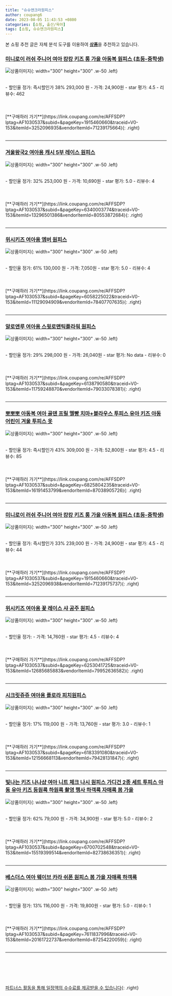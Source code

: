 ```yaml
---
title: "슈슈앤크라원피스"
author: coupang6
date: 2023-08-05 11:43:53 +0800
categories: [쇼핑, 출산/육아]
tags: [쇼핑, 슈슈앤크라원피스]
---
```


본 쇼핑 추천 글은 자체 분석 도구를 이용하여 [**상품**](https://link.coupang.com/a/bao1ui)을 추천하고 있습니다.

### [미니로이 러쉬 주니어 여아 캉캉 키즈 롱 가을 아동복 원피스 (초등-중학생)](https://link.coupang.com/re/AFFSDP?lptag=AF1030537&subid=&pageKey=1915460660&traceid=V0-153&itemId=3252096935&vendorItemId=71239175664)

![상품이미지](https://thumbnail9.coupangcdn.com/thumbnails/remote/230x230ex/image/vendor_inventory/e03f/4cc6960d3995e3acc7e24d5303b107e342e730d285d12ef2563e8035ef5d.jpg){: width="300" height="300" .w-50 .left}


<br>
- 할인율 정가: 즉시할인가 38%  293,000   원
- 가격: 24,900원
- star 평가: 4.5
- 리뷰수: 462
<br>
<br>
<br>
<br>
[**구매하러 가기**](https://link.coupang.com/re/AFFSDP?lptag=AF1030537&subid=&pageKey=1915460660&traceid=V0-153&itemId=3252096935&vendorItemId=71239175664){: .right}
<br>
<br>

---

### [겨울왕국2 여아용 캐시 5부 레이스 원피스](https://link.coupang.com/re/AFFSDP?lptag=AF1030537&subid=&pageKey=6340003774&traceid=V0-153&itemId=13296501386&vendorItemId=80553872684)

![상품이미지](https://thumbnail6.coupangcdn.com/thumbnails/remote/230x230ex/image/rs_quotation_api/wfbztycp/9bfffffc09744a7395a5185bf472e43d.jpg){: width="300" height="300" .w-50 .left}


<br>
- 할인율 정가: 32%  253,000   원
- 가격: 10,690원
- star 평가: 5.0
- 리뷰수: 4
<br>
<br>
<br>
<br>
[**구매하러 가기**](https://link.coupang.com/re/AFFSDP?lptag=AF1030537&subid=&pageKey=6340003774&traceid=V0-153&itemId=13296501386&vendorItemId=80553872684){: .right}
<br>
<br>

---

### [위시키즈 여아용 엠버 원피스](https://link.coupang.com/re/AFFSDP?lptag=AF1030537&subid=&pageKey=6058225022&traceid=V0-153&itemId=11129094909&vendorItemId=78407707635)

![상품이미지](https://thumbnail8.coupangcdn.com/thumbnails/remote/230x230ex/image/rs_quotation_api/bhaaqsr7/dc226574a85345fbac26a30629cf726d.jpg){: width="300" height="300" .w-50 .left}


<br>
- 할인율 정가: 61%  130,000   원
- 가격: 7,050원
- star 평가: 5.0
- 리뷰수: 4
<br>
<br>
<br>
<br>
[**구매하러 가기**](https://link.coupang.com/re/AFFSDP?lptag=AF1030537&subid=&pageKey=6058225022&traceid=V0-153&itemId=11129094909&vendorItemId=78407707635){: .right}
<br>
<br>

---

### [알로앤루 여아용 스윗로맨틱플라워 원피스](https://link.coupang.com/re/AFFSDP?lptag=AF1030537&subid=&pageKey=6138790580&traceid=V0-153&itemId=11759248870&vendorItemId=79033078381)

![상품이미지](https://thumbnail8.coupangcdn.com/thumbnails/remote/230x230ex/image/rs_quotation_api/ffqusqz4/5da96849036340b891180edccb9a27c2.JPG){: width="300" height="300" .w-50 .left}


<br>
- 할인율 정가: 29%  298,000   원
- 가격: 26,040원
- star 평가: No data
- 리뷰수: 0
<br>
<br>
<br>
<br>
[**구매하러 가기**](https://link.coupang.com/re/AFFSDP?lptag=AF1030537&subid=&pageKey=6138790580&traceid=V0-153&itemId=11759248870&vendorItemId=79033078381){: .right}
<br>
<br>

---

### [뽀뽀뽀 아동복 여아 골덴 프릴 멜빵 치마+블라우스 투피스 유아 키즈 아동 어린이 겨울 투피스 옷](https://link.coupang.com/re/AFFSDP?lptag=AF1030537&subid=&pageKey=6825804235&traceid=V0-153&itemId=16191453799&vendorItemId=87038905726)

![상품이미지](https://thumbnail6.coupangcdn.com/thumbnails/remote/230x230ex/image/vendor_inventory/79d4/cfebe7409c3a1123a2dfa9e9ab322f022ef644af777b82e1608d42fdfcd2.jpg){: width="300" height="300" .w-50 .left}


<br>
- 할인율 정가: 즉시할인가 43%  309,000   원
- 가격: 52,800원
- star 평가: 4.5
- 리뷰수: 85
<br>
<br>
<br>
<br>
[**구매하러 가기**](https://link.coupang.com/re/AFFSDP?lptag=AF1030537&subid=&pageKey=6825804235&traceid=V0-153&itemId=16191453799&vendorItemId=87038905726){: .right}
<br>
<br>

---

### [미니로이 러쉬 주니어 여아 캉캉 키즈 롱 가을 아동복 원피스 (초등-중학생)](https://link.coupang.com/re/AFFSDP?lptag=AF1030537&subid=&pageKey=1915460660&traceid=V0-153&itemId=3252096938&vendorItemId=71239175737)

![상품이미지](https://thumbnail9.coupangcdn.com/thumbnails/remote/230x230ex/image/vendor_inventory/0e63/309d64c20de6ca959e65d7fb2393f4584406f6c647d20409eb5f99bbbd11.jpg){: width="300" height="300" .w-50 .left}


<br>
- 할인율 정가: 즉시할인가 33%  239,000   원
- 가격: 24,900원
- star 평가: 4.5
- 리뷰수: 44
<br>
<br>
<br>
<br>
[**구매하러 가기**](https://link.coupang.com/re/AFFSDP?lptag=AF1030537&subid=&pageKey=1915460660&traceid=V0-153&itemId=3252096938&vendorItemId=71239175737){: .right}
<br>
<br>

---

### [위시키즈 여아용 꽃 레이스 샤 공주 원피스](https://link.coupang.com/re/AFFSDP?lptag=AF1030537&subid=&pageKey=6253041725&traceid=V0-153&itemId=12685685883&vendorItemId=79952636582)

![상품이미지](https://thumbnail6.coupangcdn.com/thumbnails/remote/230x230ex/image/rs_quotation_api/3ww83rcq/7ac803c0e59c4808818c74f9c20ba3c6.jpg){: width="300" height="300" .w-50 .left}


<br>
- 할인율 정가: 
- 가격: 14,760원
- star 평가: 4.5
- 리뷰수: 4
<br>
<br>
<br>
<br>
[**구매하러 가기**](https://link.coupang.com/re/AFFSDP?lptag=AF1030537&subid=&pageKey=6253041725&traceid=V0-153&itemId=12685685883&vendorItemId=79952636582){: .right}
<br>
<br>

---

### [시크릿쥬쥬 여아용 플로라 피치원피스](https://link.coupang.com/re/AFFSDP?lptag=AF1030537&subid=&pageKey=6183391080&traceid=V0-153&itemId=12156668113&vendorItemId=79428131847)

![상품이미지](https://thumbnail10.coupangcdn.com/thumbnails/remote/230x230ex/image/retail/images/1428690510700747-76b67ea9-2d4a-4207-958a-359f731f6e5c.jpg){: width="300" height="300" .w-50 .left}


<br>
- 할인율 정가: 17%  119,000   원
- 가격: 13,760원
- star 평가: 3.0
- 리뷰수: 1
<br>
<br>
<br>
<br>
[**구매하러 가기**](https://link.coupang.com/re/AFFSDP?lptag=AF1030537&subid=&pageKey=6183391080&traceid=V0-153&itemId=12156668113&vendorItemId=79428131847){: .right}
<br>
<br>

---

### [빛나는 키즈 나나샵 여아 니트 체크 나시 원피스 가디건 2종 세트 투피스 아동 유아 키즈 등원룩 하원룩 촬영 행사 하객룩 자매룩 봄 가을](https://link.coupang.com/re/AFFSDP?lptag=AF1030537&subid=&pageKey=6700702548&traceid=V0-153&itemId=15519399514&vendorItemId=82738636351)

![상품이미지](https://thumbnail8.coupangcdn.com/thumbnails/remote/230x230ex/image/vendor_inventory/6095/a7f83195bf685fe07d064af0ef81c907dfe884918cf5297017fb414016d4.jpg){: width="300" height="300" .w-50 .left}


<br>
- 할인율 정가: 62%  79,000   원
- 가격: 34,900원
- star 평가: 5.0
- 리뷰수: 2
<br>
<br>
<br>
<br>
[**구매하러 가기**](https://link.coupang.com/re/AFFSDP?lptag=AF1030537&subid=&pageKey=6700702548&traceid=V0-153&itemId=15519399514&vendorItemId=82738636351){: .right}
<br>
<br>

---

### [베스더스 여아 웨이브 카라 쉬폰 원피스 봄 가을 자매룩 하객룩](https://link.coupang.com/re/AFFSDP?lptag=AF1030537&subid=&pageKey=7611837996&traceid=V0-153&itemId=20161722737&vendorItemId=87254220059)

![상품이미지](https://thumbnail6.coupangcdn.com/thumbnails/remote/230x230ex/image/vendor_inventory/f752/e0fc0d81c4d37c96010624d021e65a55bc3f652d492ffd44922073310081.jpg){: width="300" height="300" .w-50 .left}


<br>
- 할인율 정가: 13%  116,000   원
- 가격: 19,800원
- star 평가: 5.0
- 리뷰수: 1
<br>
<br>
<br>
<br>
[**구매하러 가기**](https://link.coupang.com/re/AFFSDP?lptag=AF1030537&subid=&pageKey=7611837996&traceid=V0-153&itemId=20161722737&vendorItemId=87254220059){: .right}
<br>
<br>

---
<br><br><br><br><br> [파트너스 활동을 통해 일정액의 수수료를 제공받을 수 있습니다](https://link.coupang.com/a/bao1ui){: .right}